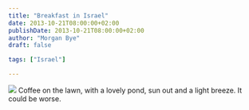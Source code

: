 ```yaml
---
title: "Breakfast in Israel"
date: 2013-10-21T08:00:00+02:00
publishDate: 2013-10-21T08:00:00+02:00
author: "Morgan Bye"
draft: false

tags: ["Israel"]

---
```


![](assets/img/2013/201310_3.jpg)
Coffee on the lawn, with a lovely pond, sun out and a light breeze. It could be worse.
